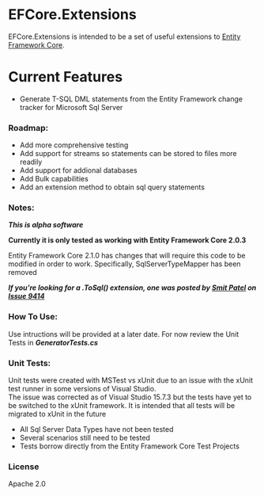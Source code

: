 # EFCore.Extensions

EFCore.Extensions is intended to be a set of useful extensions to [Entity Framework Core].

# Current Features

- Generate T-SQL DML statements from the Entity Framework change tracker for Microsoft Sql Server

### Roadmap:

- Add more comprehensive testing
- Add support for streams so statements can be stored to files more readily
- Add support for addional databases
- Add Bulk capabilities
- Add an extension method to obtain sql query statements

### Notes:

***This is alpha software***

**Currently it is only tested as working with Entity Framework Core 2.0.3**

Entity Framework Core 2.1.0 has changes that will require this code to be modified in order to work. Specifically, SqlServerTypeMapper has been removed

***If you're looking for a .ToSql() extension, one was posted by [Smit Patel] on [Issue 9414]***

### How To Use:
Use intructions will be provided at a later date. For now review the Unit Tests in ***GeneratorTests.cs***

### Unit Tests:

Unit tests were created with MSTest vs xUnit due to an issue with the xUnit test runner in some versions of Visual Studio.  
The issue was corrected as of Visual Studio 15.7.3 but the tests have yet to be switched to the xUnit framework. It is intended that all tests will be migrated to xUnit in the future

- All Sql Server Data Types have not been tested
- Several scenarios still need to be tested
- Tests borrow directly from the Entity Framework Core Test Projects

### License
Apache 2.0

[Entity Framework Core]: https://github.com/aspnet/
[Smit Patel]: https://github.com/smitpatel
[Issue 9414]: https://github.com/aspnet/EntityFrameworkCore/issues/9414


